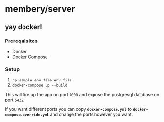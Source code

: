 membery/server
===

yay docker!
---

### Prerequisites

- Docker
- Docker Compose

### Setup

1. `cp sample.env_file env_file`
2. `docker-compose up --build`

This will fire up the app on port `5000` and expose the postgresql database on
port `5432`.

If you want different ports you can copy **`docker-compose.yml`** to
**`docker-compose.override.yml`** and change the ports however you want.
